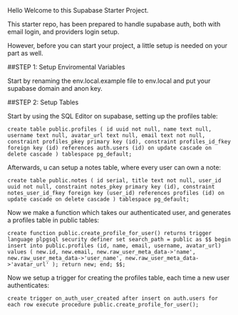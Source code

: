 Hello Welcome to this Supabase Starter Project.

This starter repo, has been prepared to handle supabase auth, both with email login, and providers login setup. 

However, before you can start your project, a little setup is needed on your part as well. 

##STEP 1: Setup Enviromental Variables

Start by renaming the env.local.example file to env.local and put your supabase domain and anon key. 

##STEP 2: Setup Tables

Start by using the SQL Editor on supabase, setting up the profiles table:

  `create table
    public.profiles (
      id uuid not null,
      name text null,
      username text null,
      avatar_url text null,
      email text not null,
      constraint profiles_pkey primary key (id),
      constraint profiles_id_fkey foreign key (id) references auth.users (id) on update cascade on delete cascade
    ) tablespace pg_default;`

Afterwards, u can setup a notes table, where every user can own a note:

  `create table
  public.notes (
    id serial,
    title text not null,
    user_id uuid not null,
    constraint notes_pkey primary key (id),
    constraint notes_user_id_fkey foreign key (user_id) references profiles (id) on update cascade on delete cascade
  ) tablespace pg_default;`

Now we make a function which takes our authenticated user, and generates a profiles table in public tables:

  `create function public.create_profile_for_user()
  returns trigger
  language plpgsql
  security definer set search_path = public
  as $$
  begin
    insert into public.profiles (id, name, email, username, avatar_url)
    values (
      new.id,
      new.email,
      new.raw_user_meta_data->'name',
      new.raw_user_meta_data->'user_name',
      new.raw_user_meta_data->'avatar_url'
    );
    return new;
  end;
  $$;`

Now we setup a trigger for creating the profiles table, each time a new user authenticates:

  `create trigger on_auth_user_created
    after insert on auth.users
    for each row execute procedure public.create_profile_for_user();`